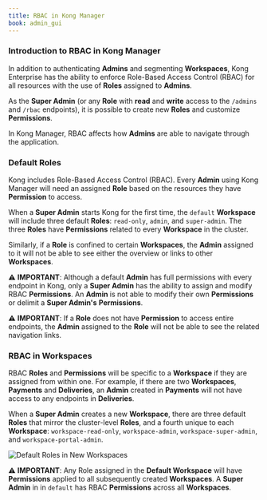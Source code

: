```yaml
---
title: RBAC in Kong Manager
book: admin_gui
---
```


### Introduction to RBAC in Kong Manager

In addition to authenticating **Admins** and segmenting **Workspaces**, 
Kong Enterprise has the ability to enforce Role-Based Access Control 
(RBAC) for all resources with the use of **Roles** assigned to **Admins**. 

As the **Super Admin** (or any **Role** with **read** and **write** 
access to the `/admins` and `/rbac` endpoints), it is possible to 
create new **Roles** and customize **Permissions**.

In Kong Manager, RBAC affects how **Admins** are able to navigate 
through the application.

### Default Roles

Kong includes Role-Based Access Control (RBAC). Every **Admin** using Kong Manager 
will need an assigned **Role** based on the resources they have **Permission** to access.

When a **Super Admin** starts Kong for the first time, the `default` **Workspace** will 
include three default **Roles**: `read-only`, `admin`, and `super-admin`. The three 
**Roles** have **Permissions** related to every **Workspace** in the cluster.

Similarly, if a **Role** is confined to certain **Workspaces**, the **Admin** assigned to it 
will not be able to see either the overview or links to other **Workspaces**.

⚠️ **IMPORTANT**: Although a default **Admin** has full permissions with every 
endpoint in Kong, only a **Super Admin** has the ability to assign and modify RBAC 
**Permissions**. An **Admin** is not able to modify their own **Permissions** or delimit a 
**Super Admin's** **Permissions**.

⚠️ **IMPORTANT**: If a **Role** does not have **Permission** to access entire endpoints, 
the **Admin** assigned to the **Role** will not be able to see the related navigation links.

### RBAC in Workspaces

RBAC **Roles** and **Permissions** will be specific to a **Workspace** if they are assigned 
from within one. For example, if there are two **Workspaces**, **Payments** and 
**Deliveries**, an **Admin** created in **Payments** will not have access to any 
endpoints in **Deliveries**.

When a **Super Admin** creates a new **Workspace**, there are three default **Roles** that 
mirror the cluster-level **Roles**, and a fourth unique to each **Workspace**: 
`workspace-read-only`, `workspace-admin`, `workspace-super-admin`, and 
`workspace-portal-admin`.

![Default Roles in New Workspaces](https://konghq.com/wp-content/uploads/2018/11/km-workspace-roles.png)

⚠️ **IMPORTANT**: Any Role assigned in the **Default Workspace** will have 
**Permissions** applied to all subsequently created **Workspaces**. A **Super Admin** in 
in `default` has RBAC **Permissions** across all **Workspaces**.
